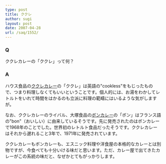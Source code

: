 ```yaml
---
type: post
title: ククレ
author: sugi
layout: post
date: 2007-04-28
url: /saq/1552/
---
```

### Q

ククレカレーの「ククレ」って何？

### A

ハウス食品の<a href="http://housefoods.jp/data/curry/story/product07.html" onclick="_gaq.push(['_trackEvent', 'outbound-article', 'http://housefoods.jp/data/curry/story/product07.html', 'ククレカレー']);" >ククレカレー</a>の「ククレ」は英語の"cookless"をもじったもので、つまり料理しなくてもいいということです。個人的には、お湯をわかしてレトルトをいれて時間をはかるのも立派に料理の範疇にはいるような気がしますが。

なお、ククレカレーのライバル、大塚食品の<a href="http://www.boncurry.jp/" onclick="_gaq.push(['_trackEvent', 'outbound-article', 'http://www.boncurry.jp/', 'ボンカレー']);" >ボンカレー</a>の「ボン」はフランス語の"bon"（おいしい）に由来しているそうです。先に発売されたのはボンカレーで1968年のことでした。世界初のレトルト食品だったそうです。ククレカレーはそれから遅れること3年で、1971年に発売されています。

ククレカレーもボンカレーも、エスニック料理や洋食屋の本格的なカレーとは別物ですが、今食べても十分いける味だと思います。ただ、カレー屋で出てきたカレーがこの系統の味だと、なぜかとてもがっかりします。

